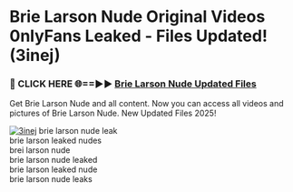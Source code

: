 # Brie Larson Nude Original Videos 0nlyFans Leaked - Files Updated! (3inej)

<h3>🔴 CLICK HERE 🌐==►► <a href="https://tinyurl.com/52m3yx9h" rel="nofollow">Brie Larson Nude Updated Files</a></h3>

Get Brie Larson Nude and all content. Now you can access all videos and pictures of Brie Larson Nude. New Updated Files 2025!

[![3inej](https://i.imgur.com/TnHtlc8.gif)](https://tinyurl.com/52m3yx9h)
brie larson nude leak<br>
brie larson leaked nudes<br>
brei larson nude<br>
brie larson nude leaked<br>
brie larson leaked nude<br>
brie larson nude leaks